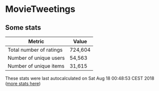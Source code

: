# MovieTweetings
## Some stats

Metric | Value
--- | ---
Total number of ratings                 | 724,604
Number of unique users                  | 54,563
Number of unique items                  | 31,615
These stats were last autocalculated on Sat Aug 18 00:48:53 CEST 2018  ([more stats here](./stats.md))


